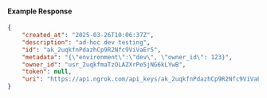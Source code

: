 <!-- Code generated for API Clients. DO NOT EDIT. -->

#### Example Response

```json
{
	"created_at": "2025-03-26T10:06:37Z",
	"description": "ad-hoc dev testing",
	"id": "ak_2uqkfnPdazhCp9R2Nfc9ViVaEr5",
	"metadata": "{\"environment\":\"dev\", \"owner_id\": 123}",
	"owner_id": "usr_2uqkfmaTzOLAZXrPe5jNG6kLYwB",
	"token": null,
	"uri": "https://api.ngrok.com/api_keys/ak_2uqkfnPdazhCp9R2Nfc9ViVaEr5"
}
```
